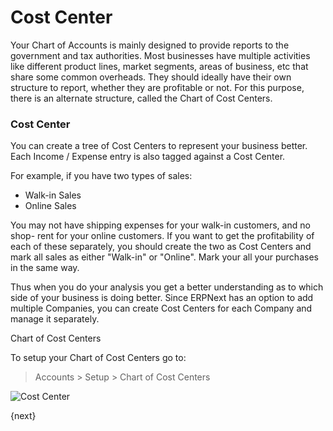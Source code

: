 # Cost Center

Your Chart of Accounts is mainly designed to provide reports to the government
and tax authorities. Most businesses have multiple activities like different
product lines, market segments, areas of business, etc that share some common
overheads. They should ideally have their own structure to report, whether they
are profitable or not. For this purpose, there is an alternate structure,
called the Chart of Cost Centers.

### Cost Center

You can create a tree of Cost Centers to represent your business better. Each
Income / Expense entry is also tagged against a Cost Center.

For example, if you have two types of sales:

  * Walk-in Sales
  * Online Sales

You may not have shipping expenses for your walk-in customers, and no shop-
rent for your online customers. If you want to get the profitability of each
of these separately, you should create the two as Cost Centers and mark all
sales as either "Walk-in" or "Online". Mark your all your purchases in the
same way.

Thus when you do your analysis you get a better understanding as to which side
of your business is doing better. Since ERPNext has an option to add multiple
Companies, you can create Cost Centers for each Company and manage it
separately.

Chart of Cost Centers

To setup your Chart of Cost Centers go to:

> Accounts > Setup > Chart of Cost Centers

<img class="screenshot" alt="Cost Center" src="/docs/assets/img/chart-of-cost-center.png">

{next}
